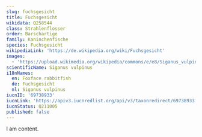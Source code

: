 ```yaml
---
slug: fuchsgesicht
title: Fuchsgesicht
wikidata: Q258544
class: Strahlenflosser
order: Barschartige
family: Kaninchenfische
species: Fuchsgesicht
wikipediaLink: 'https://de.wikipedia.org/wiki/Fuchsgesicht'
images:
  - 'https://upload.wikimedia.org/wikipedia/commons/e/e8/Siganus_vulpinus_2.jpg'
scientificName: Siganus vulpinus
i18nNames:
  en: Foxface rabbitfish
  de: Fuchsgesicht
  nl: Siganus vulpinus
iucnID: '69738933'
iucnLink: 'https://apiv3.iucnredlist.org/api/v3/taxonredirect/69738933'
iucnStatus: Q211005
published: false
---
```


I am content.
